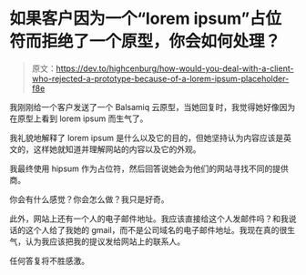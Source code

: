 # 如果客户因为一个“lorem ipsum”占位符而拒绝了一个原型，你会如何处理？

> 原文：<https://dev.to/highcenburg/how-would-you-deal-with-a-client-who-rejected-a-prototype-because-of-a-lorem-ipsum-placeholder-f8e>

我刚刚给一个客户发送了一个 Balsamiq 云原型，当她回复时，我觉得她好像因为在原型上看到 lorem ipsum 而生气了。

我礼貌地解释了 lorem ipsum 是什么以及它的目的，但她坚持认为内容应该是英文的，这样她就知道并理解网站的内容以及它的外观。

我最终使用 hipsum 作为占位符，然后回答说她会为他们的网站寻找不同的提供商。

你会有什么感觉？你会怎么做？我只是好奇。

此外，网站上还有一个人的电子邮件地址。我应该直接给这个人发邮件吗？和我说话的这个人给了我她的 gmail，而不是公司域名的电子邮件地址。我现在真的很生气，认为我应该把我的提议发给网站上的联系人。

任何答复将不胜感激。